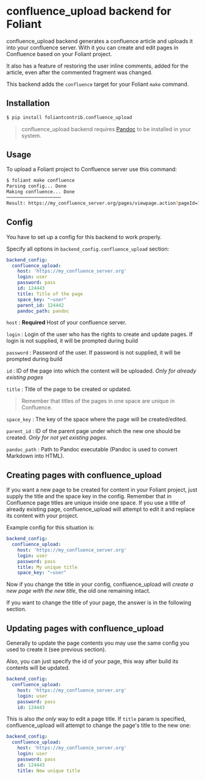 # confluence_upload backend for Foliant

confluence_upload backend generates a confluence article and uploads it into your confluence server. With it you can create and edit pages in Confluence based on your Foliant project.

It also has a feature of restoring the user inline comments, added for the article, even after the commented fragment was changed.

This backend adds the `confluence` target for your Foliant `make` command.

## Installation

```bash
$ pip install foliantcontrib.confluence_upload
```

> confluence_upload backend requires [Pandoc](https://pandoc.org/) to be installed in your system.

## Usage

To upload a Foliant project to Confluence server use this command:

```bash
$ foliant make confluence
Parsing config... Done
Making confluence... Done
────────────────────
Result: https://my_confluence_server.org/pages/viewpage.action?pageId=123
```

## Config

You have to set up a config for this backend to work properly.

Specify all options in `backend_config.confluence_upload` section:

```yaml
backend_config:
  confluence_upload:
    host: 'https://my_confluence_server.org'
    login: user
    password: pass
    id: 124443
    title: Title of the page
    space_key: "~user"
    parent_id: 124442
    pandoc_path: pandoc
```

`host`
:   **Required** Host of your confluence server.

`login`
:   Login of the user who has the rights to create and update pages. If login is not supplied, it will be prompted during build

`password`
:   Password of the user. If password is not supplied, it will be prompted during build

`id`
:   ID of the page into which the content will be uploaded. *Only for already existing pages*

`title`
:   Title of the page to be created or updated.

> Remember that titles of the pages in one space are unique in Confluence.

`space_key`
:   The key of the space where the page will be created/edited.

`parent_id`
:   ID of the parent page under which the new one should be created. *Only for not yet existing pages*.

`pandoc_path`
:   Path to Pandoc executable (Pandoc is used to convert Markdown into HTML).

## Creating pages with confluence_upload

If you want a new page to be created for content in your Foliant project, just supply the title and the space key in the config. Remember that in Confluence page titles are unique inside one space. If you use a title of already existing page, confluence_upload will attempt to edit it and replace its content with your project.

Example config for this situation is:

```yaml
backend_config:
  confluence_upload:
    host: 'https://my_confluence_server.org'
    login: user
    password: pass
    title: My unique title
    space_key: "~user"
```

Now if you change the title in your config, confluence_upload will *create a new page with the new title*, the old one remaining intact.

If you want to change the title of your page, the answer is in the following section.

## Updating pages with confluence_upload

Generally to update the page contents you may use the same config you used to create it (see previous section).

Also, you can just specify the id of your page, this way after build its contents will be updated.

```yaml
backend_config:
  confluence_upload:
    host: 'https://my_confluence_server.org'
    login: user
    password: pass
    id: 124443
```

This is also *the only* way to edit a page title. If `title` param is specified, confluence_upload will attempt to change the page's title to the new one:

```yaml
backend_config:
  confluence_upload:
    host: 'https://my_confluence_server.org'
    login: user
    password: pass
    id: 124443
    title: New unique title
```
